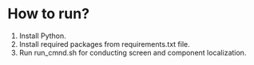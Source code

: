 # How to run?

1. Install Python.
2. Install required packages from requirements.txt file.
3. Run run_cmnd.sh for conducting screen and component localization.